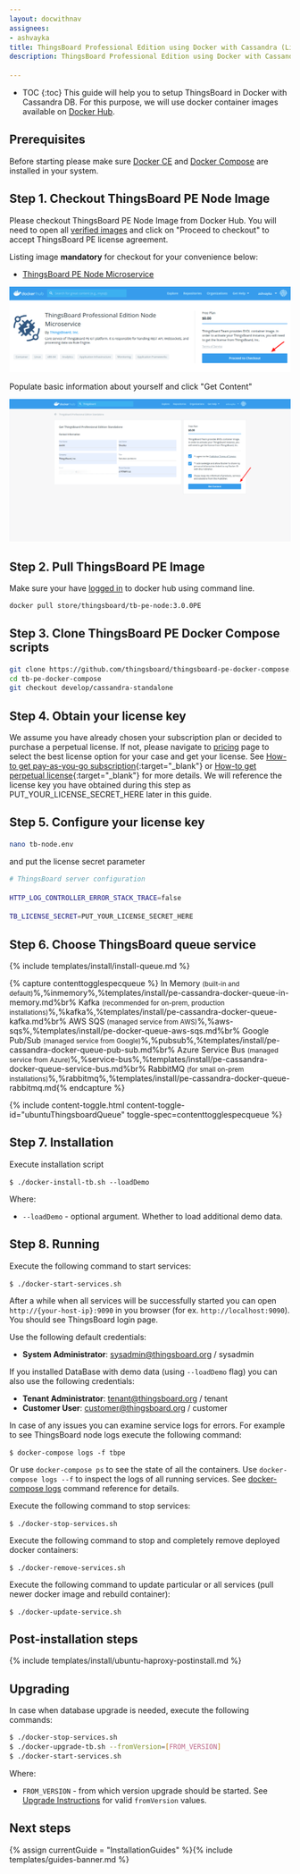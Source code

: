 ```yaml
---
layout: docwithnav
assignees:
- ashvayka
title: ThingsBoard Professional Edition using Docker with Cassandra (Linux or Mac OS)
description: ThingsBoard Professional Edition using Docker with Cassandra (Linux or Mac OS)

---
```


* TOC
{:toc}
This guide will help you to setup ThingsBoard in Docker with Cassandra DB. 
For this purpose, we will use docker container images available on [Docker Hub](https://hub.docker.com/search?q=thingsboard&type=image&image_filter=store).  

## Prerequisites

Before starting please make sure [Docker CE](https://docs.docker.com/install/) and [Docker Compose](https://docs.docker.com/compose/install/) are installed in your system. 

## Step 1. Checkout ThingsBoard PE Node Image

Please checkout ThingsBoard PE Node Image from Docker Hub.
You will need to open all [verified images](https://hub.docker.com/search?q=thingsboard&type=image&image_filter=store) and click on "Proceed to checkout" to accept ThingsBoard PE license agreement.

Listing image **mandatory** for checkout for your convenience below:

 - [ThingsBoard PE Node Microservice](https://hub.docker.com/_/thingsboard-pe-node)  


![image](/images/user-guide/install/docker-pe/checkout-pe-node.png)


Populate basic information about yourself and click "Get Content"


![image](/images/user-guide/install/docker-pe/details.png)


## Step 2. Pull ThingsBoard PE Image

Make sure your have [logged in](https://docs.docker.com/engine/reference/commandline/login/) to docker hub using command line.

```bash
docker pull store/thingsboard/tb-pe-node:3.0.0PE
```

## Step 3. Clone ThingsBoard PE Docker Compose scripts

```bash
git clone https://github.com/thingsboard/thingsboard-pe-docker-compose.git tb-pe-docker-compose
cd tb-pe-docker-compose
git checkout develop/cassandra-standalone
```

## Step 4. Obtain your license key

We assume you have already chosen your subscription plan or decided to purchase a perpetual license. 
If not, please navigate to [pricing](/pricing/) page to select the best license option for your case and get your license. 
See [How-to get pay-as-you-go subscription](https://www.youtube.com/watch?v=dK-QDFGxWek){:target="_blank"} or [How-to get perpetual license](https://www.youtube.com/watch?v=GPe0lHolWek){:target="_blank"} for more details.
We will reference the license key you have obtained during this step as PUT_YOUR_LICENSE_SECRET_HERE later in this guide.

## Step 5. Configure your license key

```bash
nano tb-node.env
```

and put the license secret parameter

```bash
# ThingsBoard server configuration

HTTP_LOG_CONTROLLER_ERROR_STACK_TRACE=false

TB_LICENSE_SECRET=PUT_YOUR_LICENSE_SECRET_HERE
```

## Step 6. Choose ThingsBoard queue service 

{% include templates/install/install-queue.md %}

{% capture contenttogglespecqueue %}
In Memory <small>(built-in and default)</small>%,%inmemory%,%templates/install/pe-cassandra-docker-queue-in-memory.md%br%
Kafka <small>(recommended for on-prem, production installations)</small>%,%kafka%,%templates/install/pe-cassandra-docker-queue-kafka.md%br%
AWS SQS <small>(managed service from AWS)</small>%,%aws-sqs%,%templates/install/pe-docker-queue-aws-sqs.md%br%
Google Pub/Sub <small>(managed service from Google)</small>%,%pubsub%,%templates/install/pe-cassandra-docker-queue-pub-sub.md%br%
Azure Service Bus <small>(managed service from Azure)</small>%,%service-bus%,%templates/install/pe-cassandra-docker-queue-service-bus.md%br%
RabbitMQ <small>(for small on-prem installations)</small>%,%rabbitmq%,%templates/install/pe-cassandra-docker-queue-rabbitmq.md{% endcapture %}

{% include content-toggle.html content-toggle-id="ubuntuThingsboardQueue" toggle-spec=contenttogglespecqueue %} 

## Step 7. Installation

Execute installation script

`$ ./docker-install-tb.sh --loadDemo`

Where:

- `--loadDemo` - optional argument. Whether to load additional demo data.

## Step 8. Running

Execute the following command to start services:

`
$ ./docker-start-services.sh
`

After a while when all services will be successfully started you can open `http://{your-host-ip}:9090` in you browser (for ex. `http://localhost:9090`).
You should see ThingsBoard login page.

Use the following default credentials:

- **System Administrator**: sysadmin@thingsboard.org / sysadmin

If you installed DataBase with demo data (using `--loadDemo` flag) you can also use the following credentials:

- **Tenant Administrator**: tenant@thingsboard.org / tenant
- **Customer User**: customer@thingsboard.org / customer

In case of any issues you can examine service logs for errors.
For example to see ThingsBoard node logs execute the following command:

`
$ docker-compose logs -f tbpe
`

Or use `docker-compose ps` to see the state of all the containers.
Use `docker-compose logs --f` to inspect the logs of all running services.
See [docker-compose logs](https://docs.docker.com/compose/reference/logs/) command reference for details.

Execute the following command to stop services:

`
$ ./docker-stop-services.sh
`

Execute the following command to stop and completely remove deployed docker containers:

`
$ ./docker-remove-services.sh
`

Execute the following command to update particular or all services (pull newer docker image and rebuild container):

`$ ./docker-update-service.sh`

## Post-installation steps

{% include templates/install/ubuntu-haproxy-postinstall.md %}

## Upgrading

In case when database upgrade is needed, execute the following commands:

```bash
$ ./docker-stop-services.sh
$ ./docker-upgrade-tb.sh --fromVersion=[FROM_VERSION]
$ ./docker-start-services.sh
```

Where:

- `FROM_VERSION` - from which version upgrade should be started. See [Upgrade Instructions](https://thingsboard.io/docs/user-guide/install/upgrade-instructions) for valid `fromVersion` values.


## Next steps

{% assign currentGuide = "InstallationGuides" %}{% include templates/guides-banner.md %}

